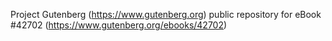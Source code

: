 Project Gutenberg (https://www.gutenberg.org) public repository for eBook #42702 (https://www.gutenberg.org/ebooks/42702)
